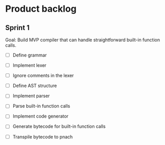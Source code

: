 # Product backlog

## Sprint 1

Goal: Build MVP compiler that can handle straightforward built-in function calls.

- [ ] Define grammar
- [ ] Implement lexer
- [ ] Ignore comments in the lexer

- [ ] Define AST structure
- [ ] Implement parser
- [ ] Parse built-in function calls

- [ ] Implement code generator
- [ ] Generate bytecode for built-in function calls

- [ ] Transpile bytecode to pnach
